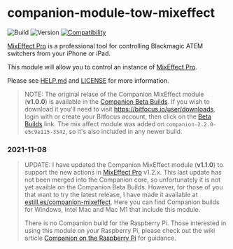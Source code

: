 # companion-module-tow-mixeffect

![Build](https://img.shields.io/github/workflow/status/bitfocus/companion-module-tow-mixeffect/Release)
![Version](https://img.shields.io/github/package-json/v/bitfocus/companion-module-tow-mixeffect)
[![Compatibility](https://img.shields.io/badge/compabibility-MixEffect%20Pro%201.x.2-blue)](https://mixeffect.app)

[MixEffect Pro](https://mixeffect.app/) is a professional tool for controlling Blackmagic ATEM switchers from your iPhone or iPad.

This module will allow you to control an instance of [MixEffect Pro](https://mixeffect.app/).

Please see [HELP.md](HELP.md) and [LICENSE](LICENSE) for more information.

> NOTE: The original relase of the Companion MixEffect module (**v1.0.0**) is available in the [Companion Beta Builds](https://bitfocus.io/companion/download/builds/). If you wish to download it you'll need to visit https://bitfocus.io/user/downloads, login with or create your Bitfocus account, then click on the [Beta Builds](https://bitfocus.io/companion/download/builds/) link. The mix affect module was added on `companion-2.2.0-e5c9e115-3542`, so it's also included in any newer build.

### 2021-11-08

> UPDATE: I have updated the Companion MixEffect module (**v1.1.0**) to support the new actions in [MixEffect Pro](https://mixeffect.app/) v1.2.x. This last update has not been merged into the Companion core, so unfortunately it is not yet avaible on the Companion Beta Builds. However, for those of you that want to try the latest release, I have made it available at [estill.es/companion-mixeffect](https://estill.es/companion-mixeffect). Here you can find Companion builds for Windows, Intel Mac and Mac M1 that include this module.
>
> There is no Companion build for the Raspberry Pi. Those interested in using this module on your Raspberry Pi, please check out the wiki article [Companion on the Raspberry Pi](bitfocus/companion/wiki/Companion-on-the-Raspberry-Pi) for guidance.
